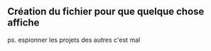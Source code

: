 ## Création du fichier pour que quelque chose affiche
ps. espionner les projets des autres c'est mal
